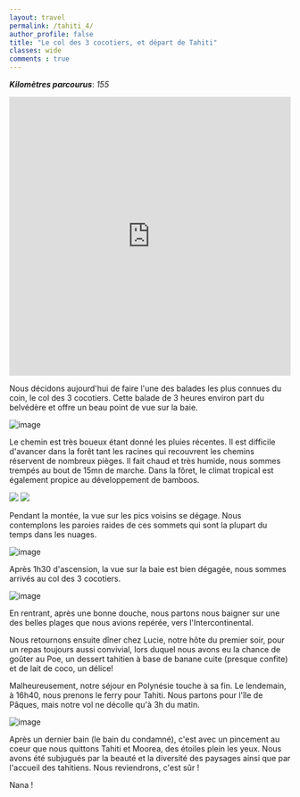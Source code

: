 ```yaml
---
layout: travel
permalink: /tahiti_4/
author_profile: false
title: "Le col des 3 cocotiers, et départ de Tahiti"
classes: wide
comments : true
---
```


<!-- jQuery 1.8 or later, 33 KB -->
<script src="https://ajax.googleapis.com/ajax/libs/jquery/1.11.1/jquery.min.js"></script>

<!-- Fotorama from CDNJS, 19 KB -->
<link  href="https://cdnjs.cloudflare.com/ajax/libs/fotorama/4.6.4/fotorama.css" rel="stylesheet">
<script src="https://cdnjs.cloudflare.com/ajax/libs/fotorama/4.6.4/fotorama.js"></script>

***Kilomètres parcourus***: *155*

<iframe src="https://www.google.com/maps/d/u/0/embed?mid=1ZAWyQb6QYPEzP_0Rk6_lkOxhuLBXpVoH" width="100%" height="500" frameBorder="0"></iframe>

<br>

Nous décidons aujourd'hui de faire l'une des balades les plus connues du coin, le col des 3 cocotiers. Cette balade de 3 heures environ part du belvédère et offre un beau point de vue sur la baie.

![image](https://drive.google.com/uc?id=1WDJKU8uPlMsXwonoji4LujKo9F6VXprS)

Le chemin est très boueux étant donné les pluies récentes. Il est difficile d'avancer dans la forêt tant les racines qui recouvrent les chemins réservent de nombreux pièges. Il fait chaud et très humide, nous sommes trempés au bout de 15mn de marche. Dans la fôret, le climat tropical est également propice au développement de bamboos.

<div class="fotorama">
  <img src="https://drive.google.com/uc?id=1TZLwZsA_0FCCW6Qhga0jUflvwnKZldTp">
  <img src="https://drive.google.com/uc?id=1Yo5x7fgzHaaeRrwyFLgi4TJpcyWtnoun">
</div>

Pendant la montée, la vue sur les pics voisins se dégage. Nous contemplons les paroies raides de ces sommets qui sont la plupart du temps dans les nuages.

![image](https://drive.google.com/uc?id=1sOsneOh8jd1Ntc-7fgztT-tJFOAA09_8)

Après 1h30 d'ascension, la vue sur la baie est bien dégagée, nous sommes arrivés au col des 3 cocotiers.

![image](https://drive.google.com/uc?id=1ArfRvYiDEtY75d_CzvofrVfZxXv8aOGf)

En rentrant, après une bonne douche, nous partons nous baigner sur une des belles plages que nous avions repérée, vers l'Intercontinental. 

Nous retournons ensuite dîner chez Lucie, notre hôte du premier soir, pour un repas toujours aussi convivial, lors duquel nous avons eu la chance de goûter au Poe, un dessert tahitien à base de banane cuite (presque confite) et de lait de coco, un délice!

Malheureusement, notre séjour en Polynésie touche à sa fin. Le lendemain, à 16h40, nous prenons le ferry pour Tahiti. Nous partons pour l'île de Pâques, mais notre vol ne décolle qu'à 3h du matin. 

![image](https://drive.google.com/uc?id=1arcxYbZM4VQnRQBUeq6UoWdzyOnifc3d)

Après un dernier bain (le bain du condamné), c'est avec un pincement au coeur que nous quittons Tahiti et Moorea, des étoiles plein les yeux. Nous avons été subjugués par la beauté et la diversité des paysages ainsi que par l'accueil des tahitiens. Nous reviendrons, c'est sûr !

Nana !